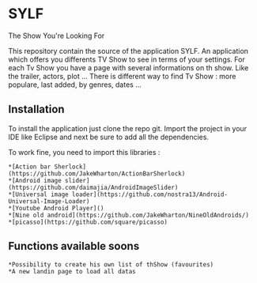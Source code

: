 # SYLF
The Show You're Looking For

This repository contain the source of the application SYLF.
An application which offers you differents TV Show to see in terms of your settings.
For each Tv Show you have a page with several informations on th show. Like the trailer, actors, plot ...
There is different way to find Tv Show : more populare, last added, by genres, dates ...

## Installation

To install the application just clone the repo git.
Import the project in your IDE like Eclipse and next be sure to add all the dependencies.

To work fine, you need to import this libraries :

	*[Action bar Sherlock](https://github.com/JakeWharton/ActionBarSherlock)
	*[Android image slider](https://github.com/daimajia/AndroidImageSlider)
	*[Universal image loader](https://github.com/nostra13/Android-Universal-Image-Loader)
	*[Youtube Android Player]()
	*[Nine old android](https://github.com/JakeWharton/NineOldAndroids/)
	*[picasso](https://github.com/square/picasso)

## Functions available soons

	*Possibility to create his own list of thShow (favourites)
	*A new landin page to load all datas


